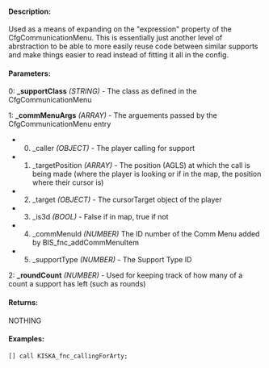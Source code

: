 #### Description:
Used as a means of expanding on the "expression" property of the CfgCommunicationMenu. This is essentially just another level of abrstraction to be able to more easily reuse code between similar supports and make things easier to read instead of fitting it all in the config.

#### Parameters:
0: **_supportClass** *(STRING)* - The class as defined in the CfgCommunicationMenu

1: **_commMenuArgs** *(ARRAY)* - The arguements passed by the CfgCommunicationMenu entry- 0. _caller *(OBJECT)* - The player calling for support- 1. _targetPosition *(ARRAY)* - The position (AGLS) at which the call is being made
    (where the player is looking or if in the map, the position where their cursor is)- 2. _target *(OBJECT)* - The cursorTarget object of the player- 3. _is3d *(BOOL)* - False if in map, true if not- 4. _commMenuId *(NUMBER)* The ID number of the Comm Menu added by BIS_fnc_addCommMenuItem- 5. _supportType *(NUMBER)* - The Support Type ID

2: **_roundCount** *(NUMBER)* - Used for keeping track of how many of a count a support has left (such as rounds)

#### Returns:
NOTHING

#### Examples:
```sqf
[] call KISKA_fnc_callingForArty;
```

